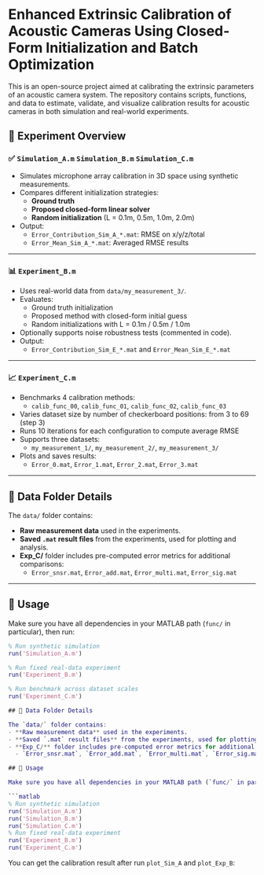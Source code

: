 # Enhanced Extrinsic Calibration of Acoustic Cameras Using Closed-Form Initialization and Batch Optimization
This is an open-source project aimed at calibrating the extrinsic parameters of an acoustic camera system. The repository contains scripts, functions, and data to estimate, validate, and visualize calibration results for acoustic cameras in both simulation and real-world experiments.

## 🔬 Experiment Overview

### ✅ `Simulation_A.m`  `Simulation_B.m` `Simulation_C.m`
- Simulates microphone array calibration in 3D space using synthetic measurements.
- Compares different initialization strategies:
  - **Ground truth**
  - **Proposed closed-form linear solver**
  - **Random initialization** (L = 0.1m, 0.5m, 1.0m, 2.0m)
- Output:
  - `Error_Contribution_Sim_A_*.mat`: RMSE on x/y/z/total
  - `Error_Mean_Sim_A_*.mat`: Averaged RMSE results

---

### 📊 `Experiment_B.m`
- Uses real-world data from `data/my_measurement_3/`.
- Evaluates:
  - Ground truth initialization
  - Proposed method with closed-form initial guess
  - Random initializations with L = 0.1m / 0.5m / 1.0m
- Optionally supports noise robustness tests (commented in code).
- Output:
  - `Error_Contribution_Sim_E_*.mat` and `Error_Mean_Sim_E_*.mat`

---

### 📈 `Experiment_C.m`
- Benchmarks 4 calibration methods:
  - `calib_func_00`, `calib_func_01`, `calib_func_02`, `calib_func_03`
- Varies dataset size by number of checkerboard positions: from 3 to 69 (step 3)
- Runs 10 iterations for each configuration to compute average RMSE
- Supports three datasets:
  - `my_measurement_1/`, `my_measurement_2/`, `my_measurement_3/`
- Plots and saves results:
  - `Error_0.mat`, `Error_1.mat`, `Error_2.mat`, `Error_3.mat`

---

## 📁 Data Folder Details

The `data/` folder contains:
- **Raw measurement data** used in the experiments.
- **Saved `.mat` result files** from the experiments, used for plotting and analysis.
- **Exp_C/** folder includes pre-computed error metrics for additional comparisons:
  - `Error_snsr.mat`, `Error_add.mat`, `Error_multi.mat`, `Error_sig.mat`

---

## 🚀 Usage

Make sure you have all dependencies in your MATLAB path (`func/` in particular), then run:

```matlab
% Run synthetic simulation
run('Simulation_A.m')

% Run fixed real-data experiment
run('Experiment_B.m')

% Run benchmark across dataset scales
run('Experiment_C.m')

## 📁 Data Folder Details

The `data/` folder contains:
- **Raw measurement data** used in the experiments.
- **Saved `.mat` result files** from the experiments, used for plotting and analysis.
- **Exp_C/** folder includes pre-computed error metrics for additional comparisons:
  - `Error_snsr.mat`, `Error_add.mat`, `Error_multi.mat`, `Error_sig.mat`

## 🚀 Usage

Make sure you have all dependencies in your MATLAB path (`func/` in particular), then run:

```matlab
% Run synthetic simulation
run('Simulation_A.m')
run('Simulation_B.m')
run('Simulation_C.m')
% Run fixed real-data experiment
run('Experiment_B.m')
run('Experiment_C.m')
```
You can get the calibration result after run `plot_Sim_A` and `plot_Exp_B`:

